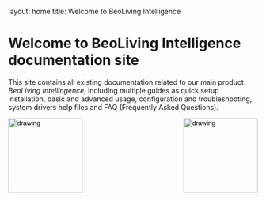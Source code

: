 layout: home
title: Welcome to BeoLiving Intelligence 
# Welcome to BeoLiving Intelligence documentation site

This site contains all existing documentation related to our main product _BeoLiving Intellingence_, including multiple guides as quick setup 
installation, basic and advanced usage, configuration and troubleshooting, system drivers help files and FAQ (Frequently Asked Questions).

<div style="margin:auto">
 <div style="float:left">
  <input type="image" src="icons/guides.png" alt="drawing" width="150px" onclick="location.href='https://ik-avi.github.io/doctest/bli-guides/'"/>
  </div>

 <div style="float:right">
  <input type="image" src="icons/guides.png" alt="drawing" width="150px" onclick="location.href='https://ik-avi.github.io/doctest/bli-help-files/drivers/main.html'"/>
 </div>


